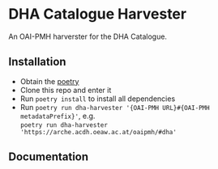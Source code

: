 # DHA Catalogue Harvester

An OAI-PMH harverster for the DHA Catalogue.

## Installation

* Obtain the [poetry](https://python-poetry.org/docs/#installation)
* Clone this repo and enter it
* Run `poetry install` to install all dependencies
* Run `poetry run dha-harvester '{OAI-PMH URL}#{OAI-PMH metadataPrefix}'`, e.g.  
  `poetry run dha-harvester 'https://arche.acdh.oeaw.ac.at/oaipmh/#dha'`

## Documentation

